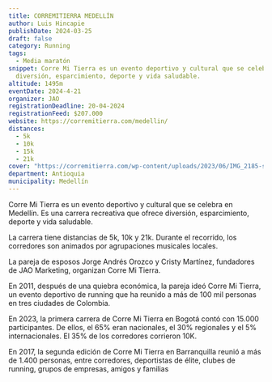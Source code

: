 ```yaml
---
title: CORREMITIERRA MEDELLÍN 
author: Luis Hincapie
publishDate: 2024-03-25
draft: false
category: Running
tags:
  - Media maratón
snippet: Corre Mi Tierra es un evento deportivo y cultural que se celebra en Medellín. Es una carrera recreativa que ofrece
  diversión, esparcimiento, deporte y vida saludable.
altitude: 1495m
eventDate: 2024-4-21
organizer: JAO
registrationDeadline: 20-04-2024
registrationFeed: $207.000
website: https://corremitierra.com/medellin/
distances:
  - 5k
  - 10k
  - 15k
  - 21k
cover: "https://corremitierra.com/wp-content/uploads/2023/06/IMG_2185-scaled.jpg"
department: Antioquia
municipality: Medellín
---
```


Corre Mi Tierra es un evento deportivo y cultural que se celebra en Medellín. Es una carrera recreativa que ofrece
diversión, esparcimiento, deporte y vida saludable.

La carrera tiene distancias de 5k, 10k y 21k. Durante el recorrido, los corredores son animados por agrupaciones
musicales locales.

La pareja de esposos Jorge Andrés Orozco y Cristy Martínez, fundadores de JAO Marketing, organizan Corre Mi Tierra.

En 2011, después de una quiebra económica, la pareja ideó Corre Mi Tierra, un evento deportivo de running que ha reunido
a más de 100 mil personas en tres ciudades de Colombia.

En 2023, la primera carrera de Corre Mi Tierra en Bogotá contó con 15.000 participantes. De ellos, el 65% eran
nacionales, el 30% regionales y el 5% internacionales. El 35% de los corredores corrieron 10K.

En 2017, la segunda edición de Corre Mi Tierra en Barranquilla reunió a más de 1.400 personas, entre corredores,
deportistas de élite, clubes de running, grupos de empresas, amigos y familias